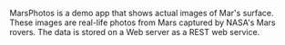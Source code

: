 

MarsPhotos is a demo app that shows actual images of Mar's surface. These images are
real-life photos from Mars captured by NASA's Mars rovers. The data is stored on a Web server
as a REST web service. 